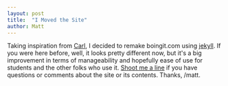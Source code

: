 ```yaml
---
layout: post
title:  "I Moved the Site"
author: Matt
---
```

Taking inspiration from [Carl](https://carlkolon.com/2021/07/31/websitejekyll.html), I decided to remake boingit.com using [jekyll](https://jekyllrb.com/). If you were here before, well, it looks pretty different now, but it's a big improvement in terms of manageability and hopefully ease of use for students and the other folks who use it. [Shoot me a line](mailto:matt@hill.com) if you have questions or comments about the site or its contents. Thanks, /matt.